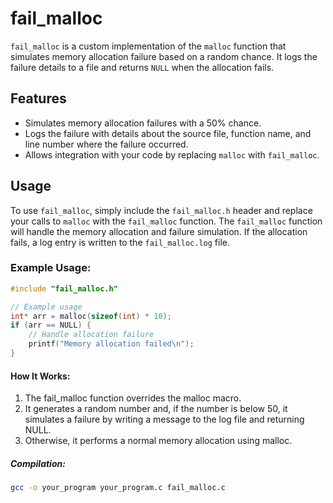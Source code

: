 # fail_malloc

`fail_malloc` is a custom implementation of the `malloc` function that simulates memory allocation failure based on a random chance. It logs the failure details to a file and returns `NULL` when the allocation fails.

## Features
- Simulates memory allocation failures with a 50% chance.
- Logs the failure with details about the source file, function name, and line number where the failure occurred.
- Allows integration with your code by replacing `malloc` with `fail_malloc`.

## Usage

To use `fail_malloc`, simply include the `fail_malloc.h` header and replace your calls to `malloc` with the `fail_malloc` function. The `fail_malloc` function will handle the memory allocation and failure simulation. If the allocation fails, a log entry is written to the `fail_malloc.log` file.

### Example Usage:

```c
#include "fail_malloc.h"

// Example usage
int* arr = malloc(sizeof(int) * 10);
if (arr == NULL) {
    // Handle allocation failure
    printf("Memory allocation failed\n");
}
```


#### How It Works:

1. The fail_malloc function overrides the malloc macro.
2. It generates a random number and, if the number is below 50, it simulates a failure by writing a message to the log file and returning NULL.
3. Otherwise, it performs a normal memory allocation using malloc.

##### Compilation:
```bash
gcc -o your_program your_program.c fail_malloc.c
```

